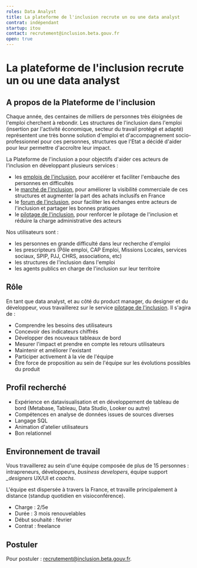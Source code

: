 ```yaml
---
roles: Data Analyst
title: La plateforme de l'inclusion recrute un ou une data analyst
contrat: indépendant
startup: itou
contact: recrutement@inclusion.beta.gouv.fr
open: true
---
```


# La plateforme de l'inclusion recrute un ou une data analyst

## A propos de la Plateforme de l'inclusion

Chaque année, des centaines de milliers de personnes très éloignées de l'emploi cherchent à rebondir. Les structures de l'inclusion dans l'emploi (insertion par l'activité économique, secteur du travail protégé et adapté) représentent une très bonne solution d'emploi et d'accompagnement socio-professionnel pour ces personnes, structures que l'Etat a décidé d'aider pour leur permettre d'accroître leur impact.

La Plateforme de l'inclusion a pour objectifs d'aider ces acteurs de l'inclusion en développant plusieurs services :

- les [emplois de l'inclusion](https://inclusion.beta.gouv.fr/), pour accélérer et faciliter l'embauche des personnes en difficultés
- le [marché de l'inclusion](https://lemarche.inclusion.beta.gouv.fr/), pour améliorer la visibilité commerciale de ces structures et augmenter la part des achats inclusifs en France
- le [forum de l'inclusion](https://forum.inclusion.beta.gouv.fr/), pour faciliter les échanges entre acteurs de l'inclusion et partager les bonnes pratiques
- le [pilotage de l'inclusion](https://pilotage.inclusion.beta.gouv.fr/), pour renforcer le pilotage de l'inclusion et réduire la charge administrative des acteurs

Nos utilisateurs sont :

- les personnes en grande difficulté dans leur recherche d'emploi
- les prescripteurs (Pôle emploi, CAP Emploi, Missions Locales, services sociaux, SPIP, PJJ, CHRS, associations, etc)
- les structures de l'inclusion dans l'emploi
- les agents publics en charge de l'inclusion sur leur territoire

## Rôle

En tant que data analyst, et au côté du product manager, du designer et du développeur, vous travaillerez sur le service [pilotage de l'inclusion](https://pilotage.inclusion.beta.gouv.fr/). Il s'agira de :

- Comprendre les besoins des utilisateurs
- Concevoir des indicateurs chiffrés
- Développer des nouveaux tableaux de bord
- Mesurer l'impact et prendre en compte les retours utilisateurs
- Maintenir et améliorer l'existant
- Participer activement à la vie de l'équipe
- Être force de proposition au sein de l'équipe sur les évolutions possibles du produit

## Profil recherché

- Expérience en datavisualisation et en développement de tableau de bord (Metabase, Tableau, Data Studio, Looker ou autre)
- Compétences en analyse de données issues de sources diverses
- Langage SQL
- Animation d'atelier utilisateurs
- Bon relationnel

## Environnement de travail

Vous travaillerez au sein d'une équipe composée de plus de 15 personnes : intrapreneurs, développeurs, *business developers*, équipe support *_designers* UX/UI et *coachs*.

L'équipe est dispersée à travers la France, et travaille principalement à distance (standup quotidien en visioconférence).

- Charge : 2/5e
- Durée : 3 mois renouvelables
- Début souhaité : février
- Contrat : freelance

## Postuler

Pour postuler : [recrutement@inclusion.beta.gouv.fr](mailto:recrutement@inclusion.beta.gouv.fr).
